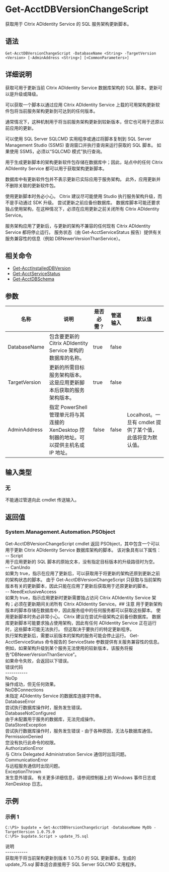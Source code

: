# Get-AcctDBVersionChangeScript

获取用于 Citrix ADIdentity Service 的 SQL 服务架构更新脚本。

## 语法

    Get-AcctDBVersionChangeScript -DatabaseName <String> -TargetVersion <Version> [-AdminAddress <String>] [<CommonParameters>]
    

## 详细说明

获取可用于更新当前 Citrix ADIdentity Service 数据库架构的 SQL 脚本。更新可以是升级或降级。

可以获取一个脚本以通过应用 Citrix ADIdentity Service 上载的可用架构更新软件包将当前服务架构更新到可达到的任何版本。

通常情况下，这种机制用于将当前服务架构更新到较新版本，但它也可用于还原以前应用的更新。

可以使用 SQL Server SQLCMD 实用程序或通过将脚本复制到 SQL Server Management Studio (SSMS) 查询窗口并执行查询来运行获取的 SQL 脚本。 如果使用 SSMS，必须以“SQLCMD 模式”执行查询。

用于生成更新脚本的架构更新软件包存储在数据库中；因此，站点中的任何 Citrix ADIdentity Service 都可以用于获取架构更新脚本。

数据库中有更新软件包并不表示更新已实际应用于服务架构。 此外，应用更新并不删除关联的更新软件包。

使用更新脚本时务必小心。 Citrix 建议尽可能使用 Studio 执行服务架构升级，而不是手动通过 SDK 升级。 尝试更新之前应备份数据库。 数据库脚本可能还要求独占使用架构，在这种情况下，必须在应用更新之前关闭所有 Citrix ADIdentity Service。

服务架构应用了更新后，与更新的架构不兼容的任何现有 Citrix ADIdentity Service 都将停止运行。 服务状态（由 Get-AcctServiceStatus 报告）提供有关服务兼容性的信息（例如 DBNewerVersionThanService）。

## 相关命令

- [Get-AcctInstalledDBVersion](Get-AcctInstalledDBVersion.html)
- [Get-AcctServiceStatus](Get-AcctServiceStatus.html)
- [Get-AcctDBSchema](Get-AcctDBSchema.html)

## 参数

| 名称            | 说明                                                         | 是否必需？ | 管道输入  | 默认值                                   |
| ------------- | ---------------------------------------------------------- | ----- | ----- | ------------------------------------- |
| DatabaseName  | 包含要更新的 Citrix ADIdentity Service 架构的数据库的名称。                | true  | false |                                       |
| TargetVersion | 更新的所需目标服务架构版本。这是应用更新脚本后获取的服务架构版本。                          | true  | false |                                       |
| AdminAddress  | 指定 PowerShell 管理单元将与其连接的 XenDesktop 控制器的地址。可以提供主机名或 IP 地址。 | false | false | Localhost。一旦有 cmdlet 提供了某个值，此值将变为默认值。 |

## 输入类型

### 无

不能通过管道向此 cmdlet 传送输入。

## 返回值

### System.Management.Automation.PSObject

Get-AcctDBVersionChangeScript cmdlet 返回 PSObject，其中包含一个可以用于更新 Citrix ADIdentity Service 数据库架构的脚本。 该对象具有以下属性︰  
-- Script  
用于应用更新的 SQL 脚本的原始文本，没有指定目标版本的升级路径时为空。  
-- CanUndo  
如果为 true，指示在应用了更新后，可以获取用于将更新的架构还原到更新之前的架构状态的脚本。 由于 Get-AcctDBVersionChangeScript 只获取与当前架构版本有关的更新脚本，因此只能在应用了更新后获取用于还原更新的脚本。  
-- NeedExclusiveAccess  
如果为 true，指示应用更新时更新需要独占访问 Citrix ADIdentity Service 架构；必须在更新期间关闭所有 Citrix ADIdentity Service。## 注意 用于更新架构版本的脚本存储在数据库中，因此服务组中的任何服务都可以获取这些脚本。 使用更新脚本时务必非常小心。 Citrix 建议在尝试升级架构之前备份数据库。 数据库更新脚本可能要求独占使用架构，因此有任何 ADIdentity Service 正在运行时，这些脚本可能无法执行。 但这取决于要执行的特定更新程序。  
执行架构更新后，需要以前版本的架构的服务可能会停止运行。 Get-AcctServiceStatus 命令报告的 ServiceState 参数提供有关服务兼容性的信息。 例如，如果架构升级到某个服务无法使用的较新版本，该服务将报告“DBNewerVersionThanService”。  
如果命令失败，会返回以下错误。  
错误代码  
\---\---\-----  
NoOp  
操作成功，但无任何效果。  
NoDBConnections  
未指定 ADIdentity Service 的数据库连接字符串。  
DatabaseError  
尝试执行数据库操作时，服务发生错误。  
DatabaseNotConfigured  
由于未配置用于服务的数据库，无法完成操作。  
DataStoreException  
尝试执行数据库操作时，服务发生错误 - 由于各种原因，无法与数据库通信。  
PermissionDenied  
您没有执行此命令的权限。  
AuthorizationError  
与 Citrix Delegated Administration Service 通信时出现问题。  
CommunicationError  
与远程服务通信时出现问题。  
ExceptionThrown  
发生意外错误。 有关更多详细信息，请参阅控制器上的 Windows 事件日志或 XenDesktop 日志。

## 示例

### 示例 1

    C:\PS> $update = Get-AcctDBVersionChangeScript -DatabaseName MyDb -TargetVersion 1.0.75.0
    C:\PS> $update.Script > update_75.sql
    

说明  
\---\---\-----  
获取用于将当前架构更新到版本 1.0.75.0 的 SQL 更新脚本。生成的 update_75.sql 脚本适合直接用于 SQL Server SQLCMD 实用程序。